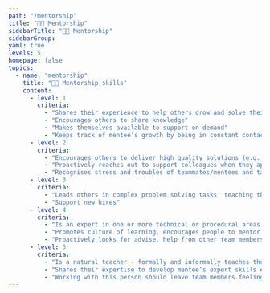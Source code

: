 ```yaml
---
path: "/mentorship"
title: "👨‍🏫 Mentorship"
sidebarTitle: "👨‍🏫 Mentorship"
sidebarGroup:
yaml: true
levels: 5
homepage: false
topics:
  - name: "mentorship"
    title: "👨‍🏫 Mentorship skills"
    content:
      - level: 1
        criteria:
          - "Shares their experience to help others grow and solve their issues"
          - "Encourages others to share knowledge"
          - "Makes themselves available to support on demand"
          - "Keeps track of mentee’s growth by being in constant contact with the mentee"
      - level: 2
        criteria:
          - "Encourages others to deliver high quality solutions (e.g. through code review)"
          - "Proactively reaches out to support colleagues when they appear to need some help"
          - "Recognises stress and troubles of teammates/mentees and takes actions to reduce/remove their source"
      - level: 3
        criteria:
          - "Leads others in complex problem solving tasks' teaching them new skills in the process"
          - "Support new hires"
      - level: 4
        criteria:
          - "Is an expert in one or more technical or procedural areas e.g. everyone in the team knows they can come to the expert for an advice"
          - "Promotes culture of learning, encourages people to mentor each other"
          - "Proactively looks for advise, help from other team members in case she/he is not able to resolve the mentee’s issue themselves"
      - level: 5
        criteria:
          - "Is a natural teacher - formally and informally teaches those around them"
          - "Shares their expertise to develop mentee’s expert skills e.g. mentor is an expert in machine learning and is able to guide a mentee in this direction"
          - "Working with this person should leave team members feeling like they are going to leave with something significantly better than they came into"
---
```

